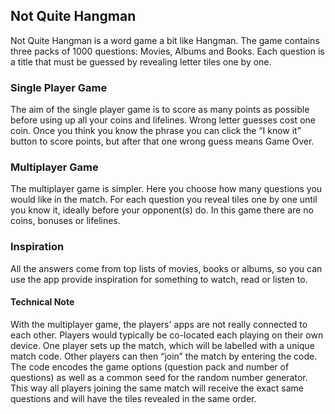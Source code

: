 ## Not Quite Hangman
Not Quite Hangman is a word game a bit like Hangman. The game contains three packs of 1000 questions: Movies, Albums and Books. Each question is a title that must be guessed by revealing letter tiles one by one. 

### Single Player Game
The aim of the single player game is to score as many points as possible before using up all your coins and lifelines. Wrong letter guesses cost one coin. Once you think you know the phrase you can click the “I know it” button to score points, but after that one wrong guess means Game Over.

### Multiplayer Game
The multiplayer game is simpler. Here you choose how many questions you would like in the match. For each question you reveal tiles one by one until you know it, ideally before your opponent(s) do. In this game there are no coins, bonuses or lifelines.
                        
### Inspiration
All the answers come from top lists of movies, books or albums, so you can use the app provide inspiration for something to watch, read or listen to.

#### Technical Note
With the multiplayer game, the players' apps are not really connected to each other. Players would typically be co-located each playing on their own device. One player sets up the match, which will be labelled with a unique match code. Other players can then “join” the match by entering the code. The code encodes the game options (question pack and number of questions) as well as a common seed for the random number generator. This way all players joining the same match will receive the exact same questions and will have the tiles revealed in the same order.

